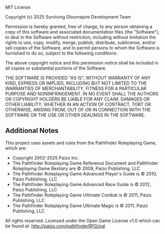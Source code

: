 MIT License

Copyright (c) 2025 Surviving Gloomspire Development Team

Permission is hereby granted, free of charge, to any person obtaining a copy
of this software and associated documentation files (the "Software"), to deal
in the Software without restriction, including without limitation the rights
to use, copy, modify, merge, publish, distribute, sublicense, and/or sell
copies of the Software, and to permit persons to whom the Software is
furnished to do so, subject to the following conditions:

The above copyright notice and this permission notice shall be included in all
copies or substantial portions of the Software.

THE SOFTWARE IS PROVIDED "AS IS", WITHOUT WARRANTY OF ANY KIND, EXPRESS OR
IMPLIED, INCLUDING BUT NOT LIMITED TO THE WARRANTIES OF MERCHANTABILITY,
FITNESS FOR A PARTICULAR PURPOSE AND NONINFRINGEMENT. IN NO EVENT SHALL THE
AUTHORS OR COPYRIGHT HOLDERS BE LIABLE FOR ANY CLAIM, DAMAGES OR OTHER
LIABILITY, WHETHER IN AN ACTION OF CONTRACT, TORT OR OTHERWISE, ARISING FROM,
OUT OF OR IN CONNECTION WITH THE SOFTWARE OR THE USE OR OTHER DEALINGS IN THE
SOFTWARE.

## Additional Notes

This project uses assets and rules from the Pathfinder Roleplaying Game, which are:

- Copyright 2002-2025 Paizo Inc.
- The Pathfinder Roleplaying Game Reference Document and Pathfinder Roleplaying Game Bestiary are © 2009, Paizo Publishing, LLC
- The Pathfinder Roleplaying Game Advanced Player's Guide is © 2010, Paizo Publishing, LLC
- The Pathfinder Roleplaying Game Advanced Race Guide is © 2012, Paizo Publishing, LLC
- The Pathfinder Roleplaying Game Ultimate Combat is © 2011, Paizo Publishing, LLC
- The Pathfinder Roleplaying Game Ultimate Magic is © 2011, Paizo Publishing, LLC

All rights reserved. Licensed under the Open Game License v1.0 which can be found at: http://paizo.com/pathfinderRPG/ogl
